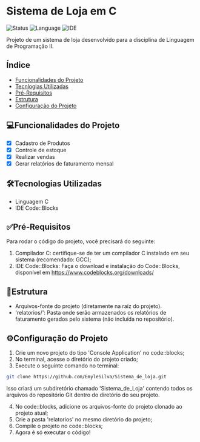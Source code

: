 # Sistema de Loja em C
![Status](https://img.shields.io/badge/STATUS-Em%20Desenvolvimento-green)
![Language](https://img.shields.io/badge/language-C-blue.svg)
![IDE](https://img.shields.io/badge/IDE-Code::Blocks-green.svg)

Projeto de um sistema de loja desenvolvido para a disciplina de Linguagem de Programação II.

## Índice 
- <a href="#funcionalidades-do-projeto">Funcionalidades do Projeto</a>
- <a href="# tecnologias-utilizadas">Tecnlogias Utilizadas</a>
- <a href="#pré-requisitos">Pré-Requisitos</a>
- <a href="#estrutura">Estrutura</a>
- <a href="# configuracao-do-projeto">Configuração do Projeto</a>

## 💻Funcionalidades do Projeto
- [x] Cadastro de Produtos
- [x] Controle de estoque
- [x] Realizar vendas
- [x] Gerar relatórios de faturamento mensal

## 🛠️Tecnologias Utilizadas
- Linguagem C
- IDE Code::Blocks

## ✅Pré-Requisitos
Para rodar o código do projeto, você precisará do seguinte:

1. Compilador C: certifique-se de ter um compilador C instalado em seu sistema (recomendado: GCC);
2. IDE Code::Blocks: Faça o download e instalação do Code::Blocks, disponível em https://www.codeblocks.org/downloads/ 

## 📂Estrutura

- Arquivos-fonte do projeto (diretamente na raíz do projeto).
- 'relatorios/': Pasta onde serão armazenados os relatórios de faturamento gerados pelo sistema (não incluída no repositório).

## ⚙️Configuração do Projeto
1. Crie um novo projeto do tipo 'Console Application' no code::blocks;
2. No terminal, acesse o diretório do projeto criado;
3. Execute o seguinte comando no terminal: 
```bash
git clone https://github.com/EmyleSilva/Sistema_de_loja.git 
```
 Isso criará um subdiretório chamado 'Sistema_de_Loja' contendo todos os arquivos do repositório Git dentro do diretório do seu projeto.

4. No code::blocks, adicione os arquivos-fonte do projeto clonado ao projeto atual;
5. Crie a pasta 'relatorios' no mesmo diretório do projeto;
6. Compile o projeto no code::blocks;
7. Agora é só executar o código!
